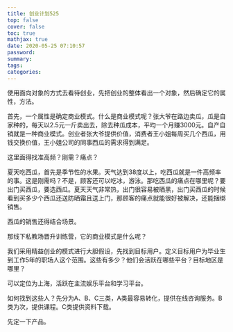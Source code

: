 ```yaml
---
title: 创业计划525
top: false
cover: false
toc: true
mathjax: true
date: 2020-05-25 07:10:57
password:
summary:
tags:
categories:
---
```


使用面向对象的方式去看待创业，先把创业的整体看出一个对象，然后确定它的属性，方法。



首先，一个属性是确定商业模式。什么是商业模式呢？张大爷在路边卖瓜，瓜是自家种的，每天以2.5元一斤卖出去，除去种瓜成本，平均一个月赚3000元。自产自销就是一种商业模式。创业者张大爷提供价值，消费者王小姐每周买几个西瓜，用钱交换价值，王小姐公司的同事西瓜的需求得到满足。



这里面得找准高频？刚需？痛点？



夏天吃西瓜，首先是季节性的水果。天气达到38度以上，吃西瓜就是一件高频率的事。这是刚需吗？不是，顾客还可以吃冰，游泳。那吃西瓜的痛点在哪里呢？要出门买西瓜，要选西瓜。夏天天气非常热，出门很容易被晒黑，出门买西瓜的时候看到买多少个西瓜还送防晒霜且送上门，那顾客的痛点就能很好被解决，还能捆绑销售。



西瓜的销售还得结合场景。



那线下私教场晋升训练营，它的商业模式是什么呢？



我们采用精益创业的模式进行大胆假设，先找到目标用户。定义目标用户为毕业生到工作5年的职场人这个范围。这些有多少？他们会活跃在哪些平台？目标地区是哪里？



可以定位为上海，活跃在主流娱乐平台和学习平台。



如何找到这些人？先分为A、B、C三类，A类最容易转化，提供在线咨询服务。B类为次，提供课程。C类提供资料下载。



先定一下产品。